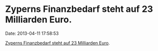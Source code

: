 Zyperns Finanzbedarf steht auf 23 Milliarden Euro.
==================================================

Date: 2013-04-11 17:58:53

[Zyperns Finanzbedarf steht auf 23 Milliarden
Euro](http://www.zeit.de/wirtschaft/2013-04/zypern-rettung-finanzbedarf).

